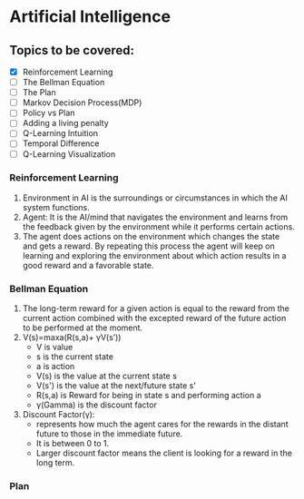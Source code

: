 # Artificial Intelligence

## Topics to be covered:
- [x] Reinforcement Learning
- [ ] The Bellman Equation
- [ ] The Plan
- [ ] Markov Decision Process(MDP)
- [ ] Policy vs Plan
- [ ] Adding a living penalty
- [ ] Q-Learning Intuition
- [ ] Temporal Difference
- [ ] Q-Learning Visualization

### Reinforcement Learning
1) Environment in AI is the surroundings or circumstances in which the AI system functions.
2) Agent: It is the AI/mind that navigates the environment and learns from the feedback given by the environment while it performs certain actions.
3) The agent does actions on the environment which changes the state and gets a reward. By repeating this process the agent will keep on learning and exploring the environment about which action results in a good reward and a favorable state.

### Bellman Equation
1) The long-term reward for a given action is equal to the reward from the current action combined with the excepted reward of the future action to be performed at the moment.
2) V(s)=maxa(R(s,a)+ γV(s’))
      -  V is value
      -  s is the current state
      -  a is action
      -  V(s) is the value at the current state s
      -  V(s') is the value at the next/future state s'
      -  R(s,a) is Reward for being in state s and performing action a
      -  γ(Gamma) is the discount factor
3) Discount Factor(γ):
   -  represents how much the agent cares for the rewards in the distant future to those in the immediate future.
   -  It is between 0 to 1.
   -  Larger discount factor means the client is looking for a reward in the long term.

 ### Plan
 

